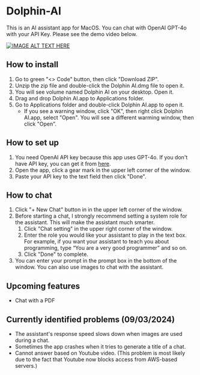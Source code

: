 # Dolphin-AI
This is an AI assistant app for MacOS. You can chat with OpenAI GPT-4o with your API Key. Please see the demo video below. 

[![IMAGE ALT TEXT HERE](https://img.youtube.com/vi/4uMNRiWfJYo/0.jpg)](https://www.youtube.com/watch?v=4uMNRiWfJYo)

## How to install
1. Go to green "<> Code" button, then click "Download ZIP".
2. Unzip the zip file and double-click the Dolphin AI.dmg file to open it.
3. You will see volume named Dolphin AI on your desktop. Open it.
4. Drag and drop Dolphin AI.app to Applications folder.
5. Go to Applications folder and double-click Dolphin AI.app to open it.
    - If you see a warning window, click "OK", then right click Dolphin AI.app, select "Open". You will see a different warming window, then click "Open".


## How to set up
1. You need OpenAI API key because this app uses GPT-4o. If you don't have API key, you can get it from [here](https://openai.com/index/openai-api/).
2. Open the app, click a gear mark in the upper left corner of the window.
3. Paste your API key to the text field then click "Done".


## How to chat
1. Click "+ New Chat" button in in the upper left corner of the window.
2. Before starting a chat, I strongly recommend setting a system role for the assistant. This will make the assistant much smarter.
   1. Click "Chat setting" in the upper right corner of the window.
   2. Enter the role you would like your assistant to play in the text box. For example, if you want your assistant to teach you about programming, type “You are a very good programmer” and so on.
   3. Click "Done" to complete.
4. You can enter your prompt in the prompt box in the bottom of the window. You can also use images to chat with the assistant.


## Upcoming features
- Chat with a PDF

## Currently identified problems (09/03/2024)
- The assistant's response speed slows down when images are used during a chat.
- Sometimes the app crashes when it tries to generate a title of a chat.
- Cannot answer based on Youtube video. (This problem is most likely due to the fact that Youtube now blocks access from AWS-based servers.)

